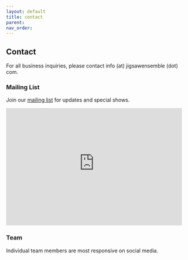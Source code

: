 ```yaml
---
layout: default
title: contact
parent: 
nav_order: 
---
```


## Contact
For all business inquiries, please contact info (at) jigsawensemble (dot) com. 

### Mailing List
Join our [mailing list](https://brendanabradley.substack.com/embed) for updates and special shows.

<iframe src="https://brendanabradley.substack.com/embed" width="480" height="320"  frameborder="0" scrolling="no"></iframe>

### Team
Individual team members are most responsive on social media.
